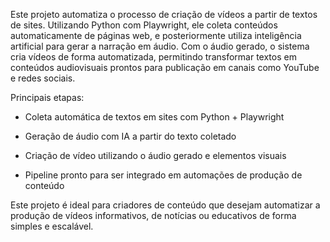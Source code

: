 Este projeto automatiza o processo de criação de vídeos a partir de textos de sites. Utilizando Python com Playwright, ele coleta conteúdos automaticamente de páginas web, e posteriormente utiliza inteligência artificial para gerar a narração em áudio. Com o áudio gerado, o sistema cria vídeos de forma automatizada, permitindo transformar textos em conteúdos audiovisuais prontos para publicação em canais como YouTube e redes sociais.

Principais etapas:

- Coleta automática de textos em sites com Python + Playwright

- Geração de áudio com IA a partir do texto coletado

- Criação de vídeo utilizando o áudio gerado e elementos visuais

- Pipeline pronto para ser integrado em automações de produção de conteúdo

Este projeto é ideal para criadores de conteúdo que desejam automatizar a produção de vídeos informativos, de notícias ou educativos de forma simples e escalável.